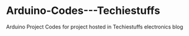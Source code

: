 Arduino-Codes---Techiestuffs
============================

Arduino Project Codes for project hosted in Techiestuffs electronics blog